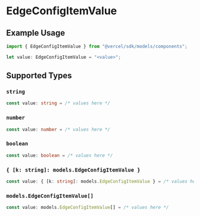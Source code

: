# EdgeConfigItemValue

## Example Usage

```typescript
import { EdgeConfigItemValue } from "@vercel/sdk/models/components";

let value: EdgeConfigItemValue = "<value>";
```

## Supported Types

### `string`

```typescript
const value: string = /* values here */
```

### `number`

```typescript
const value: number = /* values here */
```

### `boolean`

```typescript
const value: boolean = /* values here */
```

### `{ [k: string]: models.EdgeConfigItemValue }`

```typescript
const value: { [k: string]: models.EdgeConfigItemValue } = /* values here */
```

### `models.EdgeConfigItemValue[]`

```typescript
const value: models.EdgeConfigItemValue[] = /* values here */
```

